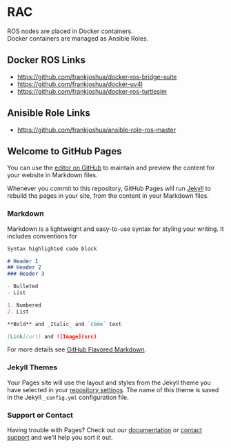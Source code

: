 # RAC
ROS nodes are placed in Docker containers.<br>
Docker containers are managed as Ansible Roles.

## Docker ROS Links
- https://github.com/frankjoshua/docker-ros-bridge-suite
- https://github.com/frankjoshua/docker-uv4l
- https://github.com/frankjoshua/docker-ros-turtlesim

## Anisible Role Links
- https://github.com/frankjoshua/ansible-role-ros-master

## Welcome to GitHub Pages

You can use the [editor on GitHub](https://github.com/frankjoshua/roboticsascode/edit/master/README.md) to maintain and preview the content for your website in Markdown files.

Whenever you commit to this repository, GitHub Pages will run [Jekyll](https://jekyllrb.com/) to rebuild the pages in your site, from the content in your Markdown files.

### Markdown

Markdown is a lightweight and easy-to-use syntax for styling your writing. It includes conventions for

```markdown
Syntax highlighted code block

# Header 1
## Header 2
### Header 3

- Bulleted
- List

1. Numbered
2. List

**Bold** and _Italic_ and `Code` text

[Link](url) and ![Image](src)
```

For more details see [GitHub Flavored Markdown](https://guides.github.com/features/mastering-markdown/).

### Jekyll Themes

Your Pages site will use the layout and styles from the Jekyll theme you have selected in your [repository settings](https://github.com/frankjoshua/roboticsascode/settings). The name of this theme is saved in the Jekyll `_config.yml` configuration file.

### Support or Contact

Having trouble with Pages? Check out our [documentation](https://help.github.com/categories/github-pages-basics/) or [contact support](https://github.com/contact) and we’ll help you sort it out.
